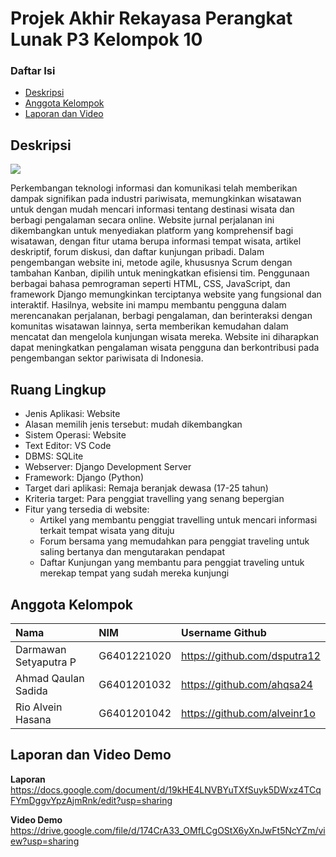 # Projek Akhir Rekayasa Perangkat Lunak P3 Kelompok 10

### Daftar Isi

- [Deskripsi](#deskripsi)
- [Anggota Kelompok](#anggota-kelompok)
- [Laporan dan Video](#laporan)

## Deskripsi 
<img src='assets/logo.png'>
<p>Perkembangan teknologi informasi dan komunikasi telah memberikan dampak signifikan pada industri pariwisata, memungkinkan wisatawan untuk dengan mudah mencari informasi tentang destinasi wisata dan berbagi pengalaman secara online. Website jurnal perjalanan ini dikembangkan untuk menyediakan platform yang komprehensif bagi wisatawan, dengan fitur utama berupa informasi tempat wisata, artikel deskriptif, forum diskusi, dan daftar kunjungan pribadi. Dalam pengembangan website ini, metode agile, khususnya Scrum dengan tambahan Kanban, dipilih untuk meningkatkan efisiensi tim. Penggunaan berbagai bahasa pemrograman seperti HTML, CSS, JavaScript, dan framework Django memungkinkan terciptanya website yang fungsional dan interaktif. Hasilnya, website ini mampu membantu pengguna dalam merencanakan perjalanan, berbagi pengalaman, dan berinteraksi dengan komunitas wisatawan lainnya, serta memberikan kemudahan dalam mencatat dan mengelola kunjungan wisata mereka. Website ini diharapkan dapat meningkatkan pengalaman wisata pengguna dan berkontribusi pada pengembangan sektor pariwisata di Indonesia.</p>

## Ruang Lingkup
<ul>
  <li>Jenis Aplikasi: Website</li>
  <li>Alasan memilih jenis tersebut: mudah dikembangkan</li>
  <li>Sistem Operasi: Website</li>
  <li>Text Editor: VS Code</li>
  <li>DBMS: SQLite</li>
  <li>Webserver: Django Development Server</li>
  <li>Framework: Django (Python)</li>
  <li>Target dari aplikasi: Remaja beranjak dewasa (17-25 tahun)</li>
  <li>Kriteria target: Para penggiat travelling yang senang bepergian</li>
  <li>Fitur yang tersedia di website:
    <ul>
      <li>Artikel yang membantu penggiat travelling untuk mencari informasi terkait tempat wisata yang dituju</li>
      <li>Forum bersama yang memudahkan para penggiat traveling untuk saling bertanya dan mengutarakan pendapat</li>
      <li>Daftar Kunjungan yang membantu para penggiat traveling untuk merekap tempat yang sudah mereka kunjungi</li>
    </ul>
  </li>
</ul>

## Anggota Kelompok
| Nama                  | NIM           | Username Github                   |
| :-------------------- | :------------ | :-------------------------------- |
| Darmawan Setyaputra P | G6401221020   | https://github.com/dsputra12      |
| Ahmad Qaulan Sadida   | G6401201032   | https://github.com/ahqsa24        |
| Rio Alvein Hasana     | G6401201042   | https://github.com/alveinr1o      |

## Laporan dan Video Demo
<b>Laporan</b>
https://docs.google.com/document/d/19kHE4LNVBYuTXfSuyk5DWxz4TCqFYmDggvYpzAjmRnk/edit?usp=sharing

<b>Video Demo</b>
https://drive.google.com/file/d/174CrA33_OMfLCgOStX6yXnJwFt5NcYZm/view?usp=sharing

